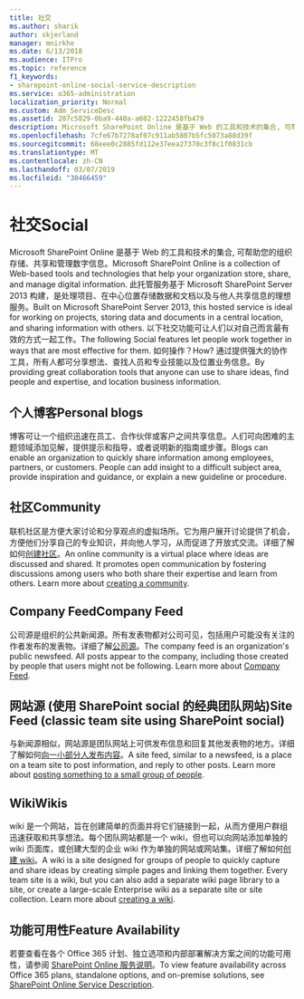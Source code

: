 ```yaml
---
title: 社交
ms.author: sharik
author: skjerland
manager: mnirkhe
ms.date: 6/13/2018
ms.audience: ITPro
ms.topic: reference
f1_keywords:
- sharepoint-online-social-service-description
ms.service: o365-administration
localization_priority: Normal
ms.custom: Adm_ServiceDesc
ms.assetid: 207c5829-0ba9-440a-a602-1222458fb479
description: Microsoft SharePoint Online 是基于 Web 的工具和技术的集合, 可帮助您的组织存储、共享和管理数字信息。 此托管服务基于 Microsoft SharePoint Server 2013 构建，是处理项目、在中心位置存储数据和文档以及与他人共享信息的理想服务。 以下社交功能可让人们以对自己而言最有效的方式一起工作。 如何操作？ 通过提供强大的协作工具，所有人都可分享想法、查找人员和专业技能以及位置业务信息。
ms.openlocfilehash: 7cfe67b7278af07c911ab5807b5fc5073a88d39f
ms.sourcegitcommit: 68eee0c2885fd112e37eea27370c3f8c1f0831cb
ms.translationtype: MT
ms.contentlocale: zh-CN
ms.lasthandoff: 03/07/2019
ms.locfileid: "30466459"
---
```

# <a name="social"></a><span data-ttu-id="b50f3-107">社交</span><span class="sxs-lookup"><span data-stu-id="b50f3-107">Social</span></span>

<span data-ttu-id="b50f3-108">Microsoft SharePoint Online 是基于 Web 的工具和技术的集合, 可帮助您的组织存储、共享和管理数字信息。</span><span class="sxs-lookup"><span data-stu-id="b50f3-108">Microsoft SharePoint Online is a collection of Web-based tools and technologies that help your organization store, share, and manage digital information.</span></span> <span data-ttu-id="b50f3-109">此托管服务基于 Microsoft SharePoint Server 2013 构建，是处理项目、在中心位置存储数据和文档以及与他人共享信息的理想服务。</span><span class="sxs-lookup"><span data-stu-id="b50f3-109">Built on Microsoft SharePoint Server 2013, this hosted service is ideal for working on projects, storing data and documents in a central location, and sharing information with others.</span></span> <span data-ttu-id="b50f3-110">以下社交功能可让人们以对自己而言最有效的方式一起工作。</span><span class="sxs-lookup"><span data-stu-id="b50f3-110">The following Social features let people work together in ways that are most effective for them.</span></span> <span data-ttu-id="b50f3-111">如何操作？</span><span class="sxs-lookup"><span data-stu-id="b50f3-111">How?</span></span> <span data-ttu-id="b50f3-112">通过提供强大的协作工具，所有人都可分享想法、查找人员和专业技能以及位置业务信息。</span><span class="sxs-lookup"><span data-stu-id="b50f3-112">By providing great collaboration tools that anyone can use to share ideas, find people and expertise, and location business information.</span></span> 
  
## <a name="personal-blogs"></a><span data-ttu-id="b50f3-113">个人博客</span><span class="sxs-lookup"><span data-stu-id="b50f3-113">Personal blogs</span></span>
<span data-ttu-id="b50f3-114"><a name="bkmk_Blogs"> </a></span><span class="sxs-lookup"><span data-stu-id="b50f3-114"></span></span>

<span data-ttu-id="b50f3-p103">博客可让一个组织迅速在员工、合作伙伴或客户之间共享信息。人们可向困难的主题领域添加见解，提供提示和指导，或者说明新的指南或步骤。</span><span class="sxs-lookup"><span data-stu-id="b50f3-p103">Blogs can enable an organization to quickly share information among employees, partners, or customers. People can add insight to a difficult subject area, provide inspiration and guidance, or explain a new guideline or procedure.</span></span>
  
## <a name="community"></a><span data-ttu-id="b50f3-117">社区</span><span class="sxs-lookup"><span data-stu-id="b50f3-117">Community</span></span>
<span data-ttu-id="b50f3-118"><a name="bkmk_Community"> </a></span><span class="sxs-lookup"><span data-stu-id="b50f3-118"></span></span>

<span data-ttu-id="b50f3-p104">联机社区是方便大家讨论和分享观点的虚拟场所。它为用户展开讨论提供了机会，方便他们分享自己的专业知识，并向他人学习，从而促进了开放式交流。详细了解如何[创建社区](https://go.microsoft.com/fwlink/p/?LinkId=271061)。</span><span class="sxs-lookup"><span data-stu-id="b50f3-p104">An online community is a virtual place where ideas are discussed and shared. It promotes open communication by fostering discussions among users who both share their expertise and learn from others. Learn more about [creating a community](https://go.microsoft.com/fwlink/p/?LinkId=271061).</span></span>
  
## <a name="company-feed"></a><span data-ttu-id="b50f3-122">Company Feed</span><span class="sxs-lookup"><span data-stu-id="b50f3-122">Company Feed</span></span>
<span data-ttu-id="b50f3-123"><a name="bkmk_CompanyFeed"> </a></span><span class="sxs-lookup"><span data-stu-id="b50f3-123"></span></span>

<span data-ttu-id="b50f3-p105">公司源是组织的公共新闻源。所有发表物都对公司可见，包括用户可能没有关注的作者发布的发表物。详细了解[公司源](https://go.microsoft.com/fwlink/p/?LinkId=271062)。</span><span class="sxs-lookup"><span data-stu-id="b50f3-p105">The company feed is an organization's public newsfeed. All posts appear to the company, including those created by people that users might not be following. Learn more about [Company Feed](https://go.microsoft.com/fwlink/p/?LinkId=271062).</span></span>
  
## <a name="site-feed-classic-team-site-using-sharepoint-social"></a><span data-ttu-id="b50f3-127">网站源 (使用 SharePoint social 的经典团队网站)</span><span class="sxs-lookup"><span data-stu-id="b50f3-127">Site Feed (classic team site using SharePoint social)</span></span>
<span data-ttu-id="b50f3-128"><a name="bkmk_SiteFeed"> </a></span><span class="sxs-lookup"><span data-stu-id="b50f3-128"></span></span>

<span data-ttu-id="b50f3-p106">与新闻源相似，网站源是团队网站上可供发布信息和回复其他发表物的地方。详细了解如何[向一小部分人发布内容](https://go.microsoft.com/fwlink/p/?LinkId=271071)。</span><span class="sxs-lookup"><span data-stu-id="b50f3-p106">A site feed, similar to a newsfeed, is a place on a team site to post information, and reply to other posts. Learn more about [posting something to a small group of people](https://go.microsoft.com/fwlink/p/?LinkId=271071).</span></span>
  
## <a name="wikis"></a><span data-ttu-id="b50f3-131">Wiki</span><span class="sxs-lookup"><span data-stu-id="b50f3-131">Wikis</span></span>
<span data-ttu-id="b50f3-132"><a name="bkmk_Wikis"> </a></span><span class="sxs-lookup"><span data-stu-id="b50f3-132"></span></span>

<span data-ttu-id="b50f3-p107">wiki 是一个网站，旨在创建简单的页面并将它们链接到一起，从而方便用户群组迅速获取和共享想法。每个团队网站都是一个 wiki，但也可以向网站添加单独的 wiki 页面库，或创建大型的企业 wiki 作为单独的网站或网站集。详细了解如何[创建 wiki](https://go.microsoft.com/fwlink/p/?LinkId=271358)。</span><span class="sxs-lookup"><span data-stu-id="b50f3-p107">A wiki is a site designed for groups of people to quickly capture and share ideas by creating simple pages and linking them together. Every team site is a wiki, but you can also add a separate wiki page library to a site, or create a large-scale Enterprise wiki as a separate site or site collection. Learn more about [creating a wiki](https://go.microsoft.com/fwlink/p/?LinkId=271358).</span></span>
  
## <a name="feature-availability"></a><span data-ttu-id="b50f3-136">功能可用性</span><span class="sxs-lookup"><span data-stu-id="b50f3-136">Feature Availability</span></span>
<span data-ttu-id="b50f3-137"><a name="bkmk_Wikis"> </a></span><span class="sxs-lookup"><span data-stu-id="b50f3-137"></span></span>

<span data-ttu-id="b50f3-138">若要查看在各个 Office 365 计划、独立选项和内部部署解决方案之间的功能可用性，请参阅 [SharePoint Online 服务说明](sharepoint-online-service-description.md)。</span><span class="sxs-lookup"><span data-stu-id="b50f3-138">To view feature availability across Office 365 plans, standalone options, and on-premise solutions, see [SharePoint Online Service Description](sharepoint-online-service-description.md).</span></span>
  

